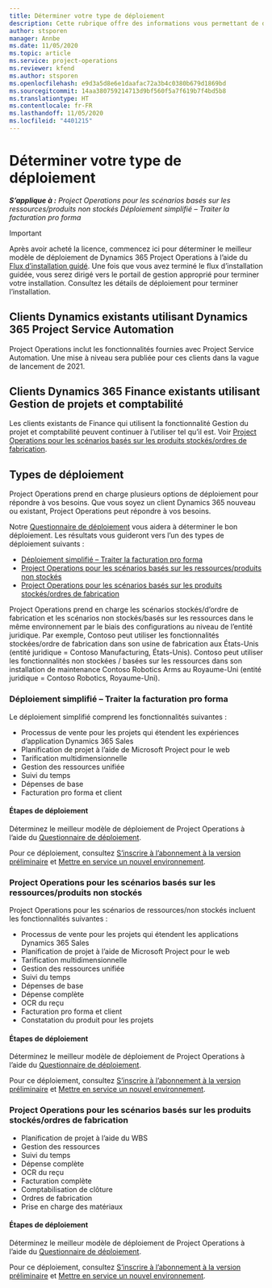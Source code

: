 ```yaml
---
title: Déterminer votre type de déploiement
description: Cette rubrique offre des informations vous permettant de déterminer le type de déploiement adéquat de Project Operations pour votre entreprise.
author: stsporen
manager: Annbe
ms.date: 11/05/2020
ms.topic: article
ms.service: project-operations
ms.reviewer: kfend
ms.author: stsporen
ms.openlocfilehash: e9d3a5d8e6e1daafac72a3b4c0380b679d1869bd
ms.sourcegitcommit: 14aa380759214713d9bf560f5a7f619b7f4bd5b8
ms.translationtype: HT
ms.contentlocale: fr-FR
ms.lasthandoff: 11/05/2020
ms.locfileid: "4401215"
---
```

# <a name="determine-your-deployment-type"></a>Déterminer votre type de déploiement

_**S’applique à :** Project Operations pour les scénarios basés sur les ressources/produits non stockés Déploiement simplifié – Traiter la facturation pro forma_

> [!IMPORTANT]
> Après avoir acheté la licence, commencez ici pour déterminer le meilleur modèle de déploiement de Dynamics 365 Project Operations à l’aide du [Flux d’installation guidé](https://aka.ms/provisionprojectoperations).
> Une fois que vous avez terminé le flux d’installation guidée, vous serez dirigé vers le portail de gestion approprié pour terminer votre installation. Consultez les détails de déploiement pour terminer l’installation.


## <a name="existing-customers-of-dynamics-using-dynamics-365-project-service-automation"></a>Clients Dynamics existants utilisant Dynamics 365 Project Service Automation
Project Operations inclut les fonctionnalités fournies avec Project Service Automation. Une mise à niveau sera publiée pour ces clients dans la vague de lancement de 2021.

## <a name="existing-customers-of-dynamics-365-finance-using-project-management-and-accounting"></a>Clients Dynamics 365 Finance existants utilisant Gestion de projets et comptabilité 

Les clients existants de Finance qui utilisent la fonctionnalité Gestion du projet et comptabilité peuvent continuer à l’utiliser tel qu’il est. Voir [Project Operations pour les scénarios basés sur les produits stockés/ordres de fabrication](#pma).


## <a name="deployment-types"></a>Types de déploiement
Project Operations prend en charge plusieurs options de déploiement pour répondre à vos besoins. Que vous soyez un client Dynamics 365 nouveau ou existant, Project Operations peut répondre à vos besoins.

Notre [Questionnaire de déploiement](https://aka.ms/provisionprojectoperations) vous aidera à déterminer le bon déploiement. Les résultats vous guideront vers l’un des types de déploiement suivants :

- [Déploiement simplifié – Traiter la facturation pro forma](#lite)
- [Project Operations pour les scénarios basés sur les ressources/produits non stockés](#integrated)
- [Project Operations pour les scénarios basés sur les produits stockés/ordres de fabrication](#pma)

Project Operations prend en charge les scénarios stockés/d’ordre de fabrication et les scénarios non stockés/basés sur les ressources dans le même environnement par le biais des configurations au niveau de l’entité juridique. Par exemple, Contoso peut utiliser les fonctionnalités stockées/ordre de fabrication dans son usine de fabrication aux États-Unis (entité juridique = Contoso Manufacturing, États-Unis). Contoso peut utiliser les fonctionnalités non stockées / basées sur les ressources dans son installation de maintenance Contoso Robotics Arms au Royaume-Uni (entité juridique = Contoso Robotics, Royaume-Uni).

### <a name="lite-deployment---deal-to-proforma-invoicing"></a><a  name="lite"></a>Déploiement simplifié – Traiter la facturation pro forma

Le déploiement simplifié comprend les fonctionnalités suivantes :

- Processus de vente pour les projets qui étendent les expériences d’application Dynamics 365 Sales
- Planification de projet à l’aide de Microsoft Project pour le web
- Tarification multidimensionnelle
- Gestion des ressources unifiée
- Suivi du temps
- Dépenses de base
- Facturation pro forma et client 

#### <a name="deployment-steps"></a>Étapes de déploiement
Déterminez le meilleur modèle de déploiement de Project Operations à l’aide du [Questionnaire de déploiement](https://aka.ms/provisionprojectoperations).

Pour ce déploiement, consultez [S’inscrire à l’abonnement à la version préliminaire](lite-preview-subscription-sign-up.md) et [Mettre en service un nouvel environnement](lite-deployment.md). 


### <a name="project-operations-for-resourcenon-stocked-scenarios"></a><a name="integrated"></a>Project Operations pour les scénarios basés sur les ressources/produits non stockés
Project Operations pour les scénarios de ressources/non stockés incluent les fonctionnalités suivantes :
 
- Processus de vente pour les projets qui étendent les applications Dynamics 365 Sales
- Planification de projet à l’aide de Microsoft Project pour le web
- Tarification multidimensionnelle
- Gestion des ressources unifiée
- Suivi du temps
- Dépenses de base
- Dépense complète
- OCR du reçu
- Facturation pro forma et client 
- Constatation du produit pour les projets

#### <a name="deployment-steps"></a>Étapes de déploiement
Déterminez le meilleur modèle de déploiement de Project Operations à l’aide du [Questionnaire de déploiement](https://aka.ms/provisionprojectoperations).

Pour ce déploiement, consultez [S’inscrire à l’abonnement à la version préliminaire](resource-sign-up-preview-subscription.md) et [Mettre en service un nouvel environnement](resource-provision-new-environment.md). 


### <a name="project-operations-for-stockedproduction-order-scenarios"></a><a name="pma"></a>Project Operations pour les scénarios basés sur les produits stockés/ordres de fabrication

- Planification de projet à l’aide du WBS
- Gestion des ressources
- Suivi du temps
- Dépense complète
- OCR du reçu
- Facturation complète
- Comptabilisation de clôture
- Ordres de fabrication
- Prise en charge des matériaux

#### <a name="deployment-steps"></a>Étapes de déploiement
Déterminez le meilleur modèle de déploiement de Project Operations à l’aide du [Questionnaire de déploiement](https://aka.ms/provisionprojectoperations).

Pour ce déploiement, consultez [S’inscrire à l’abonnement à la version préliminaire](https://docs.microsoft.com/dynamics365/fin-ops-core/dev-itpro/dev-tools/sign-up-preview-subscription?toc=/dynamics365/finance/toc.json) et [Mettre en service un nouvel environnement](https://docs.microsoft.com/dynamics365/fin-ops-core/dev-itpro/deployment/deploy-demo-environment?toc=/dynamics365/finance/toc.json). 

